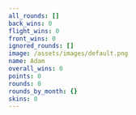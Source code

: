 ```yaml
---
all_rounds: []
back_wins: 0
flight_wins: 0
front_wins: 0
ignored_rounds: []
image: /assets/images/default.png
name: Adam
overall_wins: 0
points: 0
rounds: 0
rounds_by_month: {}
skins: 0
---
```

